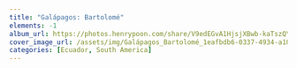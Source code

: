 ```yaml
---
title: "Galápagos: Bartolomé"
elements: -1
album_url: https://photos.henrypoon.com/share/V9edEGvA1HjsjXBwb-kaTszQYiRe4RLGiVlG3_rXMJUoXcW48vW2K5AAS98F5_06nPs
cover_image_url: /assets/img/Galápagos_Bartolomé_1eafbdb6-0337-4934-a105-2db7bef49308.jpg
categories: [Ecuador, South America]
---
```

